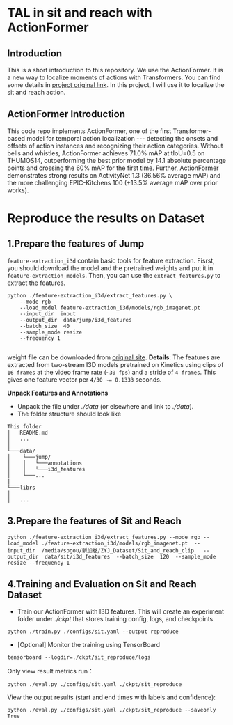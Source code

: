 # TAL in sit and reach with ActionFormer
## Introduction
This is a short introduction to this repository. We use the ActionFormer. It is a new way to localize moments of actions with Transformers. You can find some details in [project original link](https://github.com/happyharrycn/actionformer_release). In this project, I will use it to localize the sit and reach action. 

## ActionFormer Introduction
This code repo implements ActionFormer, one of the first Transformer-based model for temporal action localization --- detecting the onsets and offsets of action instances and recognizing their action categories. Without bells and whistles, ActionFormer achieves 71.0% mAP at tIoU=0.5 on THUMOS14, outperforming the best prior model by 14.1 absolute percentage points and crossing the 60% mAP for the first time. Further, ActionFormer demonstrates strong results on ActivityNet 1.3 (36.56% average mAP) and the more challenging EPIC-Kitchens 100 (+13.5% average mAP over prior works).

# Reproduce the results on Dataset

## 1.Prepare the features of Jump
`feature-extraction_i3d` contain basic tools for feature extraction. Fisrst, you should download the model and the pretrained weights and put it in `feature-extraction_models`. Then, you can use the `extract_features.py` to extract the features.

```shell
python ./feature-extraction_i3d/extract_features.py \
    --mode rgb
    --load_model feature-extraction_i3d/models/rgb_imagenet.pt
    --input_dir  input 
    --output_dir  data/jump/i3d_features
    --batch_size  40
    --sample_mode resize
    --frequency 1
    
```
weight file can be downloaded from [original site](https://github.com/Finspire13/pytorch-i3d-feature-extraction/tree/master/models).
**Details**: The features are extracted from two-stream I3D models pretrained on Kinetics using clips of `16 frames` at the video frame rate (`~30 fps`) and a stride of `4 frames`. This gives one feature vector per `4/30 ~= 0.1333` seconds.

**Unpack Features and Annotations**
* Unpack the file under *./data* (or elsewhere and link to *./data*).
* The folder structure should look like
```
This folder
│   README.md
│   ...  
│
└───data/
│    └───jump/
│    │	 └───annotations
│    │	 └───i3d_features   
│    └───...
|
└───librs
│
│   ...
```



## 3.Prepare the features of Sit and Reach

```shell
python ./feature-extraction_i3d/extract_features.py --mode rgb --load_model ./feature-extraction_i3d/models/rgb_imagenet.pt  --input_dir  /media/spgou/新加卷/ZYJ_Dataset/Sit_and_reach_clip   --output_dir  data/sit/i3d_features  --batch_size  120  --sample_mode resize --frequency 1
```


## 4.Training and Evaluation on Sit and Reach Dataset
* Train our ActionFormer with I3D features. This will create an experiment folder under *./ckpt* that stores training config, logs, and checkpoints.
```shell
python ./train.py ./configs/sit.yaml --output reproduce
```
* [Optional] Monitor the training using TensorBoard
```shell
tensorboard --logdir=./ckpt/sit_reproduce/logs
```

Only view result metrics run：
```shell
python ./eval.py ./configs/sit.yaml ./ckpt/sit_reproduce 
```
View the output results (start and end times with labels and confidence):
```shell
python ./eval.py ./configs/sit.yaml ./ckpt/sit_reproduce --saveonly True
```

